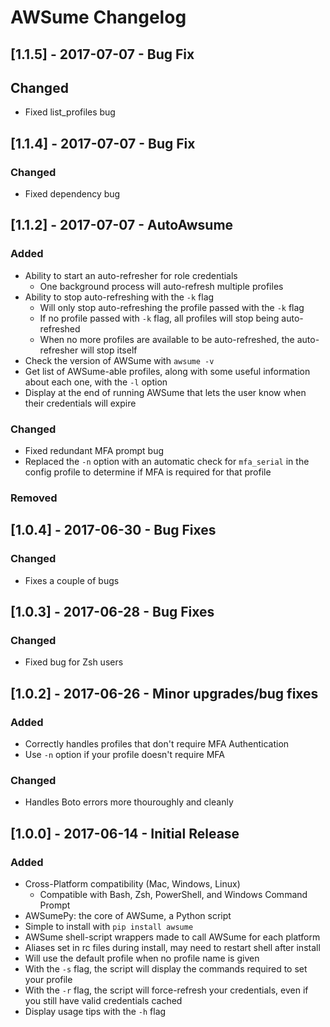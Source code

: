 # AWSume Changelog

## [1.1.5] - 2017-07-07 - Bug Fix

## Changed

- Fixed list_profiles bug

## [1.1.4] - 2017-07-07 - Bug Fix

### Changed

- Fixed dependency bug

## [1.1.2] - 2017-07-07 - AutoAwsume

### Added

- Ability to start an auto-refresher for role credentials
  - One background process will auto-refresh multiple profiles
- Ability to stop auto-refreshing with the `-k` flag
  - Will only stop auto-refreshing the profile passed with the `-k` flag
  - If no profile passed with `-k` flag, all profiles will stop being auto-refreshed
  - When no more profiles are available to be auto-refreshed, the auto-refresher will stop itself
- Check the version of AWSume with `awsume -v`
- Get list of AWSume-able profiles, along with some useful information about each one, with the `-l` option
- Display at the end of running AWSume that lets the user know when their credentials will expire

### Changed

- Fixed redundant MFA prompt bug
- Replaced the `-n` option with an automatic check for `mfa_serial` in the config profile to determine if MFA is required for that profile

### Removed

## [1.0.4] - 2017-06-30 - Bug Fixes

### Changed

- Fixes a couple of bugs

## [1.0.3] - 2017-06-28 - Bug Fixes

### Changed

- Fixed bug for Zsh users

## [1.0.2] - 2017-06-26 - Minor upgrades/bug fixes

### Added

- Correctly handles profiles that don't require MFA Authentication
- Use `-n` option if your profile doesn't require MFA

### Changed

- Handles Boto errors more thouroughly and cleanly

## [1.0.0] - 2017-06-14 - Initial Release

### Added

- Cross-Platform compatibility (Mac, Windows, Linux)
  - Compatible with Bash, Zsh, PowerShell, and Windows Command Prompt
- AWSumePy: the core of AWSume, a Python script
- Simple to install with `pip install awsume`
- AWSume shell-script wrappers made to call AWSume for each platform
- Aliases set in rc files during install, may need to restart shell after install
- Will use the default profile when no profile name is given
- With the `-s` flag, the script will display the commands required to set your profile
- With the `-r` flag, the script will force-refresh your credentials, even if you still have valid credentials cached
- Display usage tips with the `-h` flag
